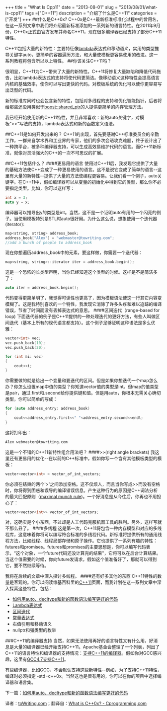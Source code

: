 +++
title = "What Is Cpp11"
date = "2013-08-01"
slug = "2013/08/01/what-is-cpp11"
tags =["C++11"]
description = "介绍了什么是C++11"
categories = ["开发"]
+++
##什么是C++0x?
C++0x是C++最新标准标准化过程中的曾用名，在这一系列文章中我们将介绍最新标准添加的一系列新的语言特性。在2011年9月份，C++0x正式由官方发布并命名C++11，现在很多编译器已经支持了部分C++11特性。

C++11包括大量的新特性：主要特征像[lambda][1]表达式和移动语义，实用的类型推导关键字auto，更简单的容器遍历方法，和大量使模板更容易使用的改进。这一系列教程将包含所以以上特性。
##你该关注C++11吗？

很明显，C++11为C++带来了大量的新特性。C++11将修复大量缺陷和降低代码拖沓，比如lambda表达式的支持将使代码更简洁。像移动语义这种特性会提高语言内核的基础效率，使你可以写出更快的代码。对模板系统的优化可以使你更容易写出泛型的代码。

新的标准库同时也会包含新的特性，包括对多线程的支持和优化智能指针，后者将给那些还没用类似于[boost::shared_ptr][2]的人提供更简单的内存管理方法。

我已经开始使用新的C++11特性，并且非常喜欢：新的auto关键字，对模板">>"写法的支持，lambda表达式和新的函数定义语法。

##C++11是如何开发出来的？
C++11的出现，首先要感谢C++标准委员会的辛勤工作，一群来自学术界和工业界的专家，他们的多次会晤攻克难题，终于设计出了一种跨平台，被多种编译器支持，可以生成高效易维护代码的语言。而C++11新标准，就像对灵活强大的C++的一次不可思议的扩展。

##C++11包括什么？
####更易用的语言
使用过C++11后，我发现它提供了大量的基础方法使C++变成了一种更易使用的语言。这不是说它变成了简单的语言--这里有大量的新特性--提供了大量的方法使编程更容易。让我们看一个例子，auto关键字。在C++11中，假如编译器可以从变量的初始化中得到它的类型，那么你不必要指定类型。比如，你可以这样写：
```cpp
int x = 3;
auto y = x;
```
编译器可以推导出y的类型是int。当然，这不是一个证明auto有用的一个闪亮的例子。当使用模板特别是STL时auto很好用。为什么这么说，想象使用一个迭代器(iterator):
```cpp
map<string, string> address_book;
address_book["Alex"] = "webmaster@towriting.com";
//add a bunch of people to address_book
```
现在你想遍历address_book中的元素，要这样做，你需要一个迭代器：
```cpp
map<string, string>::iterator iter = address_book.begin();
```
这是一个恐怖的长类型声明，当你已经知道这个类型的时候。这样是不是简洁多了：
```cpp
auto iter = address_book.begin();
```
代码变得更简单明了，我觉得可读性也更高了，因为模板语法使这一行其它内容变模糊了。这是我特别喜欢的一个特性，我发现它消除了许多头疼和难以追踪的编译错误，节省了时间而没有丢掉表达式的意思。
####区间迭代（range-based for loop)
下面迭代器的例子是C++11提供的一种处理迭代的更好方法，有些人叫做区间迭代（基本上所有的现代语言都支持）。这个例子足够证明这种语法是多么优雅：
```cpp
vector<int> vec;
vec.push_back(10);
vec.push_back(20);

for (int &i: vec)
{
    cout<<i;
}
```
你需要做的就是给出一个变量和要迭代的区间。但是如果你想迭代一个map怎么办？你怎么设置map中值的类型？你知道vector值的类型是int。但map的值类型是pair，通过.first和.second给你提供键和值。但是用auto，你根本无需关心确切类型，你可以简单的写成：
```cpp
for (auto address_entry: address_book)
{
    cout<<address_entry.first<<" "<address_entry.second<<endl;
}
```
这将打印出：
```bash
Alex webmaster@towriting.com
```
这是一个不错的C++11新特性组合用法吧？
####>>(right angle brackets)
我这里还有更易用的优化--在以前的C++标准中，假如你写一个含有其他模板类型的模板：
```cpp
vector<vector<int> > vector_of_int_vectors;
```
你必须在结束的两个'>'之间添加空格。这不仅烦人，而且当你写成>>而没有空格时，你将得到困惑和误导的编译错误信息。产生这种行为的原因是C++词法分析的最大匹配原则（[maximal munch rule][3])。一个好消息是从今往后，你再也不用担心了：
```cpp
vector<vector<int>> vector_of_int_vectors;
```
对，这确实是个小东西，不过却是人工代码克服机器工具的胜利。另外，这样写就不那么丑了。
####多线程
这是第一次，C++11将包含一种内存模型和对应的多线程库，这意味着你将可以编写符合标准的多线程代码。新标准将提供所有的通用线程方法，比如线程、线程局部存储和原子操作。它也提供了一系列有趣的特性：futures和promises。futures和promises的主要思想是，你可以编写代码表示，“这个对象，一个future代码还没计算完的结果"，它将可以在后台计算结果。当这个值需要的时候，你向future发请求，假如这个值准备好了，那就可以得到它，要不然继续等待。

我将在后续的文章中深入探讨多线程。
####还有好多其他的东西
C++11特性的数量是客观的。你可以阅读维基百科里的[C++11][4]页面，而我计划在这一系列文章中深入探索这些特性，包括：

* [如何用auto、decltype和新的函数语法编写更好的代码][10]
* [Lambda表达式][11]
* [区间迭代][12]
* [常量表达式][13]
* 右值引用和移动语义
* nullptr和强类型的枚举

###C++11的编译器支持
当然，如果无法使用再好的语言特性又有什么用，好消息是大量的编译器已经开始支持C++11。Apache基金会整理了一个列表，列出了C++11的语言特性和编译器的支持情况：[支持C++11的编译器][5]。假如你对GCC感兴趣，这里有[GCC4.7支持C++11][6]。

有些编译器，比如GCC，不会默认支持这些新特性--例如，为了支持C++11特性，编译时必须指定 -std=c++0x。当然这也是很有用的，你可以在你的项目中选择编译器和语言集。

下一篇：[如何用auto、decltype和新的函数语法编写更好的代码][10]


译者：[toWriting.com](/)；翻译自：[What is C++0x? - Cprogramming.com][8]


  [1]:http://en.cppreference.com/w/cpp/language/lambda
  [2]:http://www.boost.org/doc/libs/1_46_1/libs/smart_ptr/shared_ptr.htm
  [3]:http://en.wikipedia.org/wiki/Maximal_munch
  [4]:http://en.wikipedia.org/wiki/C%2B%2B0x
  [5]:http://wiki.apache.org/stdcxx/C%2B%2B0xCompilerSupport
  [6]:http://gcc.gnu.org/gcc-4.7/cxx0x_status.html
  [8]:http://www.cprogramming.com/c++11/what-is-c++0x.html
  [9]:http://toWriting.com
  [10]:/blog/2013/08/08/improved-type-inference-in-cpp11/
  [11]:/blog/2013/08/11/lambda-closures/
  [12]:/blog/2013/08/20/ranged-for-loop/
  [13]:/blog/2013/09/17/constexpr/
  [14]:/blog/2013/09/30/rvalue-references-and-move-semantics/
